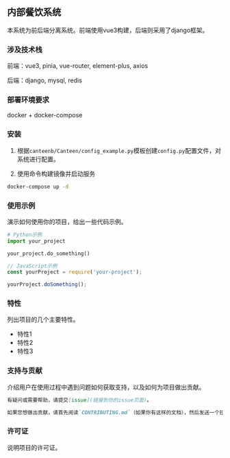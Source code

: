 ## 内部餐饮系统

本系统为前后端分离系统。前端使用vue3构建，后端则采用了django框架。

### 涉及技术栈

前端：vue3, pinia, vue-router, element-plus, axios

后端：django, mysql, redis

### 部署环境要求

docker + docker-compose

### 安装

1. 根据`canteenb/Canteen/config_example.py`模板创建`config.py`配置文件，对系统进行配置。

2. 使用命令构建镜像并启动服务

```bash
docker-compose up -d
```

### 使用示例

演示如何使用你的项目，给出一些代码示例。

```python
# Python示例
import your_project

your_project.do_something()
```

```javascript
// JavaScript示例
const yourProject = require('your-project');

yourProject.doSomething();
```

### 特性

列出项目的几个主要特性。

- 特性1
- 特性2
- 特性3

### 支持与贡献

介绍用户在使用过程中遇到问题如何获取支持，以及如何为项目做出贡献。

```markdown
有疑问或需要帮助，请提交[issue](链接到你的issue页面)。

如果您想做出贡献，请首先阅读`CONTRIBUTING.md`（如果你有这样的文档），然后发送一个拉请求。
```

### 许可证

说明项目的许可证。